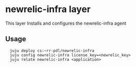 # newrelic-infra layer

This layer Installs and configures the newrelic-infra agent

## Usage
  ```
    juju deploy cs:~rr-pdl/newrelic-infra
    juju config newrelic-infra license_key=<newrelic_key>
    juju relate newrelic-infra <application>
  ```
